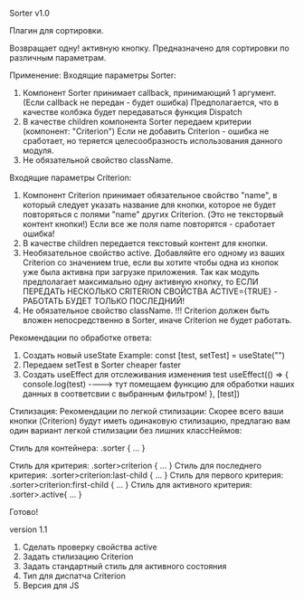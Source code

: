 Sorter v1.0

Плагин для сортировки.

Возвращает одну! активную кнопку.
Предназначено для сортировки по различным параметрам.

Применение:
Входящие параметры Sorter:

1.  Компонент Sorter принимает callback, принимающий 1 аргумент.
    (Если callback не передан - будет ошибка)
    Предполагается, что в качестве колбэка будет передаваться функция Dispatch
2.  В качестве children компонента Sorter передаем критерии (компонент: "Criterion")
    Если не добавить Criterion - ошибка не сработает, но теряется целесообразность использования данного модуля.
3.  Не обязательной свойство className.

Входящие параметры Criterion:

1.  Компонент Criterion принимает обязательное свойство "name", в который следует указать
    название для кнопки, которое не будет повторяться с полями "name" других Criterion. (Это не тексторвый контент кнопки!)
    Если все же поля name повторятся - сработает ошибка!
2.  В качестве children передается текстовый контент для кнопки.
3.  Необязательное свойство active. Добавляйте его одному из ваших Criterion со значением true, если вы хотите чтобы одна из кнопок
    уже была активна при загрузке приложения.
    Так как модуль предполагает максимально одну активную кнопку, то ЕСЛИ ПЕРЕДАТЬ НЕСКОЛЬКО CRITERION СВОЙСТВА ACTIVE={TRUE} - РАБОТАТЬ
    БУДЕТ ТОЛЬКО ПОСЛЕДНИЙ!
4.  Не обязательное свойство className.
    !!! Criterion должен быть вложен непосредственно в Sorter, иначе Criterion не будет работать.

Рекомендации по обработке ответа:

1.  Создать новый useState
    Example: const [test, setTest] = useState("")
2.  Передаем setTest в Sorter
    <Sorter handlerChange={setTest} className="my-class-name">
    <Criterion name="cheaper" active={true}>cheaper</Criterion>
    <Criterion name="faster">faster</Criterion>
    </Sorter>
3.  Создать useEffect для отслеживания изменения test
    useEffect(() => {
    console.log(test) ----> тут помещаем функцию для обработки наших данных в соответсвии с выбранным фильтром!
    }, [test])

Стилизация:
Рекомендации по легкой стилизации:
Скорее всего ваши кнопки (Criterion) будут иметь одинаковую стилизацию, предлагаю вам один вариант легкой стилизации без лишних классНеймов:

Стиль для контейнера:
.sorter {
...
}

Стиль для критерия:
.sorter>criterion {
...
}
Стиль для последнего критерия:
.sorter>criterion:last-child {
...
}
Стиль для первого критерия:
.sorter>criterion:first-child {
...
}
Стиль для активного критерия:
.sorter>.active{
...
}

Готово!

version 1.1

1.  Сделать проверку свойства active
2.  Задать стилизацию Criterion
3.  Задать стандартный стиль для активного состояния
4.  Тип для диспатча Criterion
5.  Версия для JS

